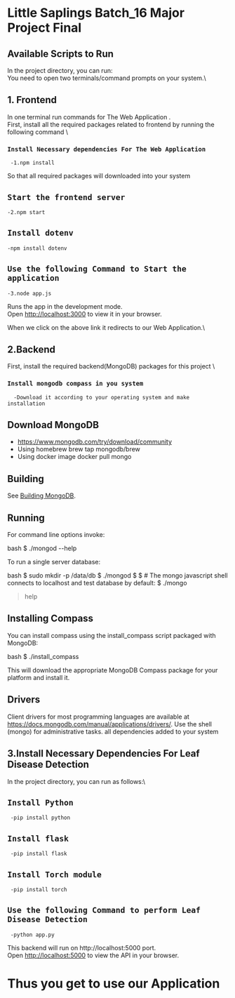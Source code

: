 # Little Saplings Batch_16 Major Project Final
## Available Scripts to Run

In the project directory, you can run:\
You need to open two terminals/command prompts on your system.\
## 1. Frontend
In one terminal run commands for The Web Application .\
First, install all the required packages related to frontend by running the following command \
### `Install Necessary dependencies For The Web Application`
     -1.npm install 
So that all required packages will downloaded into your system
## `Start the frontend server`
    -2.npm start
## `Install dotenv`
    -npm install dotenv
## `Use the following Command to Start the application`
    -3.node app.js

Runs the app in the development mode.\
Open [http://localhost:3000](http://localhost:3000) to view it in your browser.

When we click on the above link it redirects to our Web Application.\



## 2.Backend
First, install the required backend(MongoDB) packages for this project \
### `Install mongodb compass in you system`
      -Download it according to your operating system and make installation
## Download MongoDB

-   https://www.mongodb.com/try/download/community
-   Using homebrew brew tap mongodb/brew
-   Using docker image docker pull mongo

## Building

See [Building MongoDB](docs/building.md).

## Running

For command line options invoke:

bash
$ ./mongod --help


To run a single server database:

bash
$ sudo mkdir -p /data/db
$ ./mongod
$
$ # The mongo javascript shell connects to localhost and test database by default:
$ ./mongo
> help


## Installing Compass

You can install compass using the install_compass script packaged with MongoDB:

bash
$ ./install_compass


This will download the appropriate MongoDB Compass package for your platform
and install it.

## Drivers

Client drivers for most programming languages are available at
https://docs.mongodb.com/manual/applications/drivers/. Use the shell
(mongo) for administrative tasks.
all dependencies added to your system


## 3.Install Necessary Dependencies For Leaf Disease Detection
In the project directory, you can run as follows:\
## `Install Python`
     -pip install python
## `Install flask`
     -pip install flask
## `Install Torch module`
     -pip install torch
## `Use the following Command to perform Leaf Disease Detection`
     -python app.py
This backend will run on http://localhost:5000 port.\
Open [http://localhost:5000](http://localhost:5000) to view the API in your browser.
# Thus you get to use our Application

